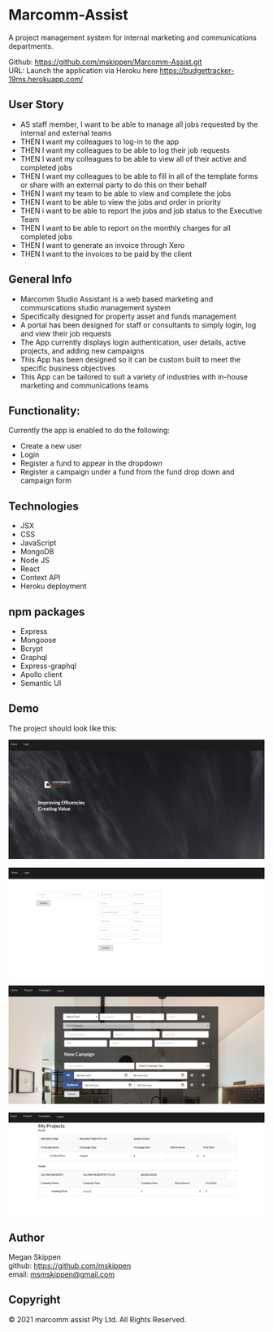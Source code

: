 # Marcomm-Assist
A project management system for internal marketing and communications departments.

Github: <https://github.com/mskippen/Marcomm-Assist.git><br>
URL: Launch the application via Heroku here <https://budgettracker-19ms.herokuapp.com/>

## User Story

- AS staff member, I want to be able to manage all jobs requested by the internal and external teams
- THEN I want my colleagues to log-in to the app
- THEN I want my colleagues to be able to log their job requests
- THEN I want my colleagues to be able to view all of their active and completed jobs
- THEN I want my colleagues to be able to fill in all of the template forms or share with an external party to do this on their behalf
- THEN I want my team to be able to view and complete the jobs
- THEN I want to be able to view the jobs and order in priority
- THEN i want to be able to report the jobs and job status to the Executive Team
- THEN I want to be able to report on the monthly charges for all completed jobs
- THEN I want to generate an invoice through Xero
- THEN I want to the invoices to be paid by the client

## General Info

- Marcomm Studio Assistant is a web based marketing and communications studio management system
- Specifically designed for property asset and funds management
- A portal has been designed for staff or consultants to simply login, log and view their job requests
- The App currently displays login authentication, user details, active projects, and adding new campaigns
- This App has been designed so it can be custom built to meet the specific business objectives
- This App can be tailored to suit a variety of industries with in-house marketing and communications  teams

## Functionality:

Currently the app is enabled to do the following:
- Create a new user
- Login
- Register a fund to appear in the dropdown
- Register a campaign under a fund from the fund drop down and campaign form

## Technologies

- JSX
- CSS
- JavaScript
- MongoDB
- Node JS
- React
- Context API
- Heroku deployment

## npm packages

- Express
- Mongoose
- Bcrypt
- Graphql
- Express-graphql
- Apollo client
- Semantic UI

## Demo

The project should look like this:

![Home page](assets\images\home-page.PNG)

![Register and Login page](assets\images\login.PNG)

![Campaigns page](assets\images\campaigns.PNG)

![Projects page](assets\images\projects.PNG)

## Author

Megan Skippen<br>
github: https://github.com/mskippen<br>
email: msmskippen@gmail.com<br>

## Copyright

© 2021 marcomm assist Pty Ltd. All Rights Reserved.
